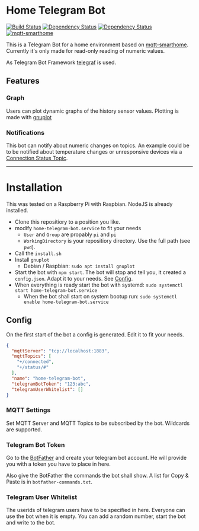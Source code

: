 # Home Telegram Bot

[![Build Status](https://travis-ci.org/EdJoPaTo/home-telegram-bot.svg?branch=master)](https://travis-ci.org/EdJoPaTo/home-telegram-bot)
[![Dependency Status](https://david-dm.org/edjopato/home-telegram-bot/status.svg)](https://david-dm.org/edjopato/home-telegram-bot)
[![Dependency Status](https://david-dm.org/edjopato/home-telegram-bot/dev-status.svg)](https://david-dm.org/edjopato/home-telegram-bot?type=dev)
[![mqtt-smarthome](https://img.shields.io/badge/mqtt-smarthome-blue.svg)](https://github.com/mqtt-smarthome/mqtt-smarthome)

This is a Telegram Bot for a home environment based on [mqtt-smarthome](https://github.com/mqtt-smarthome/mqtt-smarthome).
Currently it's only made for read-only reading of numeric values.

As Telegram Bot Framework [telegraf](https://github.com/telegraf/telegraf) is used.

## Features

### Graph

Users can plot dynamic graphs of the history sensor values.
Plotting is made with [gnuplot](http://gnuplot.info/)

### Notifications

This bot can notify about numeric changes on topics.
An example could be to be notified about temperature changes or unresponsive devices via a [Connection Status Topic](https://github.com/mqtt-smarthome/mqtt-smarthome/blob/master/Architecture.md#connected-status).

---

# Installation

This was tested on a Raspberry Pi with Raspbian.
NodeJS is already installed.

* Clone this repositiory to a position you like.
* modify `home-telegram-bot.service` to fit your needs
  * `User` and `Group` are propably `pi` and `pi`
  * `WorkingDirectory` is your repositiory directory. Use the full path (see `pwd`).
* Call the `install.sh`
* Install `gnuplot`
  * Debian / Raspbian: `sudo apt install gnuplot`
* Start the bot with `npm start`. The bot will stop and tell you, it created a `config.json`. Adapt it to your needs. See <a href="#config">Config</a>.
* When everything is ready start the bot with systemd: `sudo systemctl start home-telegram-bot.service`
  * When the bot shall start on system bootup run: `sudo systemctl enable home-telegram-bot.service`

## Config

On the first start of the bot a config is generated.
Edit it to fit your needs.

```json
{
  "mqttServer": "tcp://localhost:1883",
  "mqttTopics": [
    "+/connected",
    "+/status/#"
  ],
  "name": "home-telegram-bot",
  "telegramBotToken": "123:abc",
  "telegramUserWhitelist": []
}

```

### MQTT Settings

Set MQTT Server and MQTT Topics to be subscribed by the bot.
Wildcards are supported.

### Telegram Bot Token

Go to the [BotFather](https://t.me/botfather) and create your telegram bot account.
He will provide you with a token you have to place in here.

Also give the BotFather the commands the bot shall show.
A list for Copy & Paste is in `botfather-commands.txt`.

### Telegram User Whitelist

The userids of telegram users have to be specified in here.
Everyone can use the bot when it is empty.
You can add a random number, start the bot and write to the bot.
